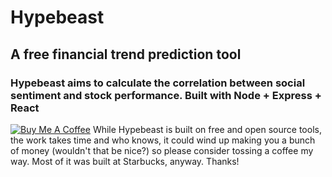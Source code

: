 # Hypebeast
## A free financial trend prediction tool
### Hypebeast aims to calculate the correlation between social sentiment and stock performance. Built with Node + Express + React

<a href="https://www.buymeacoffee.com/CGermano" target="_blank"><img src="https://www.buymeacoffee.com/assets/img/custom_images/orange_img.png" alt="Buy Me A Coffee" style="height: auto !important;width: auto !important;" ></a>
While Hypebeast is built on free and open source tools, the work takes time and who knows, it could wind up making you a bunch of money (wouldn't that be nice?) so please consider tossing a coffee my way. Most of it was built at Starbucks, anyway. Thanks!
